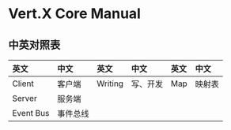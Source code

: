 # Vert.X Core Manual

## 中英对照表

| 英文 | 中文 | 英文 | 中文 | 英文 | 中文 |
| :--- | :--- | :--- | :--- | :--- | :--- |
| Client | 客户端 | Writing | 写、开发 | Map | 映射表 |
| Server | 服务端 |  |  |  |  |
| Event Bus | 事件总线 |  |  |  |  |



